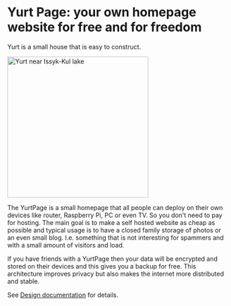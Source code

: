 # Yurt Page: your own homepage website for free and for freedom
Yurt is a small house that is easy to construct.

<img alt="Yurt near Issyk-Kul lake" width="320px" data-canonical-src="https://upload.wikimedia.org/wikipedia/commons/4/4f/YurtIssykFamily.jpg" src="https://camo.githubusercontent.com/69dd1b0c82aae39cf6322bde1384952e3fc7c23bdac2e15967ea794adf7eefea/68747470733a2f2f75706c6f61642e77696b696d656469612e6f72672f77696b6970656469612f636f6d6d6f6e732f342f34662f59757274497373796b46616d696c792e6a7067"/>

The YurtPage is a small homepage that all people can deploy on their own devices like router, Raspberry Pi, PC or even TV.
So you don't need to pay for hosting.
The main goal is to make a self hosted website as cheap as possible and typical usage is to have a closed family storage of photos or an even small blog.
I.e. something that is not interesting for spammers and with a small amount of visitors and load.

If you have friends with a YurtPage then your data will be encrypted and stored on their devices and this gives you a backup for free.
This architecture improves privacy but also makes the internet more distributed and stable.

See [Design documentation](https://github.com/yurt-page/docs/blob/main/README.md) for details.
